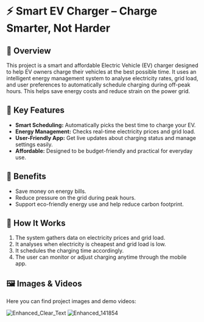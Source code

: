 # ⚡ Smart EV Charger – Charge Smarter, Not Harder

## 📌 Overview
This project is a smart and affordable Electric Vehicle (EV) charger designed to help EV owners charge their vehicles at the best possible time. It uses an intelligent energy management system to analyse electricity rates, grid load, and user preferences to automatically schedule charging during off-peak hours. This helps save energy costs and reduce strain on the power grid.

## 🎯 Key Features
- **Smart Scheduling:** Automatically picks the best time to charge your EV.
- **Energy Management:** Checks real-time electricity prices and grid load.
- **User-Friendly App:** Get live updates about charging status and manage settings easily.
- **Affordable:** Designed to be budget-friendly and practical for everyday use.

## 🌱 Benefits
- Save money on energy bills.
- Reduce pressure on the grid during peak hours.
- Support eco-friendly energy use and help reduce carbon footprint.

## 🚀 How It Works
1. The system gathers data on electricity prices and grid load.
2. It analyses when electricity is cheapest and grid load is low.
3. It schedules the charging time accordingly.
4. The user can monitor or adjust charging anytime through the mobile app.

## 🖼️ Images & Videos
Here you can find project images and demo videos:

![Enhanced_Clear_Text](https://github.com/user-attachments/assets/0d8ea67d-3547-4275-b3ac-098afcf2ed44)
![Enhanced_141854](https://github.com/user-attachments/assets/0fd798e6-b4ce-4323-a6ac-53ff001776e5)
